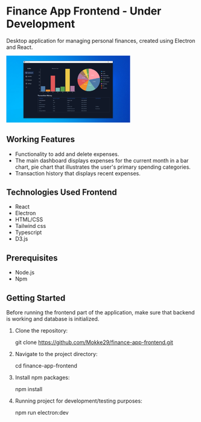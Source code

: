 # Finance App Frontend - Under Development

Desktop application for managing personal finances, created using Electron and React.

<img src="./public/fa.PNG" style="max-width:65%;margin: 0 auto;">

## Working Features

- Functionality to add and delete expenses.
- The main dashboard displays expenses for the current month in a bar chart, pie chart that illustrates the user's primary spending categories.
- Transaction history that displays recent expenses.

## Technologies Used Frontend

- React
- Electron
- HTML/CSS
- Tailwind css
- Typescript
- D3.js

## Prerequisites

- Node.js
- Npm

## Getting Started

Before running the frontend part of the application, make sure that backend is working and database is initialized.

1. Clone the repository:

   git clone https://github.com/Mokke29/finance-app-frontend.git

2. Navigate to the project directory:

    cd finance-app-frontend

3. Install npm packages:

    npm install

3. Running project for development/testing purposes:

    npm run electron:dev
